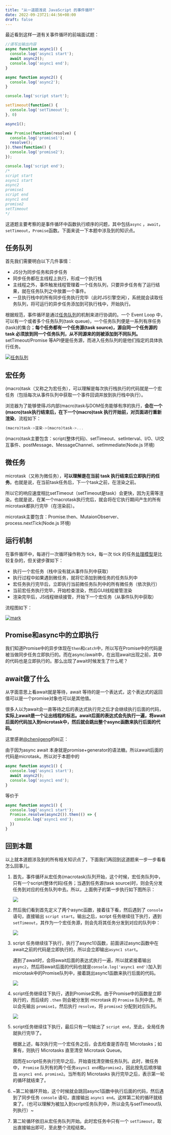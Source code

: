 ```yaml
---
title: "从一道题浅说 JavaScript 的事件循环"
date: 2022-09-23T21:44:56+08:00
draft: false
---
```



最近看到这样一道有关事件循环的前端面试题：

```js
//请写出输出内容
async function async1() {
  console.log('async1 start');
  await async2();
  console.log('async1 end');
}

async function async2() {
  console.log('async2');
}

console.log('script start');

setTimeout(function() {
  console.log('setTimeout');
}, 0)

async1();

new Promise(function(resolve) {
  console.log('promise1');
  resolve();
}).then(function() {
  console.log('promise2');
});

console.log('script end');
/*
script start
async1 start
async2
promise1
script end
async1 end
promise2
setTimeout
*/
```

这道题主要考察的是事件循环中函数执行顺序的问题，其中包括`async` ，`await`，`setTimeout`，`Promise`函数。下面来说一下本题中涉及到的知识点。

## 任务队列

首先我们需要明白以下几件事情：

-   JS分为同步任务和异步任务
-   同步任务都在主线程上执行，形成一个执行栈
-   主线程之外，事件触发线程管理着一个任务队列，只要异步任务有了运行结果，就在任务队列之中放置一个事件。
-   一旦执行栈中的所有同步任务执行完毕（此时JS引擎空闲），系统就会读取任务队列，将可运行的异步任务添加到可执行栈中，开始执行。

根据规范，事件循环是通过[任务队列](https://www.w3.org/TR/html5/webappapis.html#task-queues)的机制来进行协调的。一个 Event Loop 中，可以有一个或者多个任务队列(task queue)，一个任务队列便是一系列有序任务(task)的集合；**每个任务都有一个任务源(task source)，源自同一个任务源的 task 必须放到同一个任务队列，从不同源来的则被添加到不同队列。** setTimeout/Promise 等API便是任务源，而进入任务队列的是他们指定的具体执行任务。

[![任务队列](https://s2.loli.net/2022/09/23/coX8jUCnmhwKlN7.png)](https://camo.githubusercontent.com/569f3f8af4ef408bf1c8e86ef1a0c593a6b2a678e1ab36fb1d641d1f292dce08/68747470733a2f2f692e6c6f6c692e6e65742f323031392f30322f30382f356335643764383530353663372e706e67)

## 宏任务

(macro)task（又称之为宏任务），可以理解是每次执行栈执行的代码就是一个宏任务（包括每次从事件队列中获取一个事件回调并放到执行栈中执行）。

浏览器为了能够使得JS内部(macro)task与DOM任务能够有序的执行，**会在一个(macro)task执行结束后，在下一个(macro)task 执行开始前，对页面进行重新渲染**，流程如下：

```js
(macro)task->渲染->(macro)task->...
```

(macro)task主要包含：script(整体代码)、setTimeout、setInterval、I/O、UI交互事件、postMessage、MessageChannel、setImmediate(Node.js 环境)

## 微任务

microtask（又称为微任务），**可以理解是在当前 task 执行结束后立即执行的任务**。也就是说，在当前task任务后，下一个task之前，在渲染之前。

所以它的响应速度相比setTimeout（setTimeout是task）会更快，因为无需等渲染。也就是说，在某一个macrotask执行完后，就会将在它执行期间产生的所有microtask都执行完毕（在渲染前）。

microtask主要包含：Promise.then、MutaionObserver、process.nextTick(Node.js 环境)

## 运行机制

在事件循环中，每进行一次循环操作称为 tick，每一次 tick 的任务[处理模型](https://www.w3.org/TR/html5/webappapis.html#event-loops-processing-model)是比较复杂的，但关键步骤如下：

-   执行一个宏任务（栈中没有就从事件队列中获取）
-   执行过程中如果遇到微任务，就将它添加到微任务的任务队列中
-   宏任务执行完毕后，立即执行当前微任务队列中的所有微任务（依次执行）
-   当前宏任务执行完毕，开始检查渲染，然后GUI线程接管渲染
-   渲染完毕后，JS线程继续接管，开始下一个宏任务（从事件队列中获取）

流程图如下：

[![mark](https://s2.loli.net/2022/09/23/tDXwI3E1ol4UGsA.png)](https://camo.githubusercontent.com/6960fe108d5b5064db1751528fc65ed70f08be3f40c25024ceef66370f4ef1b3/68747470733a2f2f692e6c6f6c692e6e65742f323031392f30322f30382f356335643661353238626461662e6a7067)

## Promise和async中的立即执行

我们知道Promise中的异步体现在`then`和`catch`中，所以写在Promise中的代码是被当做同步任务立即执行的。而在async/await中，在出现await出现之前，其中的代码也是立即执行的。那么出现了await时候发生了什么呢？

## await做了什么

从字面意思上看await就是等待，await 等待的是一个表达式，这个表达式的返回值可以是一个promise对象也可以是其他值。

很多人以为await会一直等待之后的表达式执行完之后才会继续执行后面的代码，**实际上await是一个让出线程的标志。await后面的表达式会先执行一遍，将await后面的代码加入到microtask中，然后就会跳出整个async函数来执行后面的代码。**

这里感谢[@chenjigeng](https://github.com/chenjigeng)的纠正：

由于因为async await 本身就是promise+generator的语法糖。所以await后面的代码是microtask。所以对于本题中的

```js
async function async1() {
  console.log('async1 start');
  await async2();
  console.log('async1 end');
}
```

等价于

```js
async function async1() {
  console.log('async1 start');
  Promise.resolve(async2()).then(() => {
    console.log('async1 end');
  })
}
```

## 回到本题

以上就本道题涉及到的所有相关知识点了，下面我们再回到这道题来一步一步看看怎么回事儿。

1.  首先，事件循环从宏任务(macrotask)队列开始，这个时候，宏任务队列中，只有一个script(整体代码)任务；当遇到任务源(task source)时，则会先分发任务到对应的任务队列中去。所以，上面例子的第一步执行如下图所示：
    
    [![](https://s2.loli.net/2022/09/23/Xp4E7QTCcwoBl6h.png)](https://camo.githubusercontent.com/5f236daf1f85b04ffae36a526b7a50aaa4331d58b43b99cdf7c8703c94ead6e4/68747470733a2f2f692e6c6f6c692e6e65742f323031392f30322f30382f356335643639623432316166332e706e67)
    
2.  然后我们看到首先定义了两个async函数，接着往下看，然后遇到了 `console` 语句，直接输出 `script start`。输出之后，script 任务继续往下执行，遇到 `setTimeout`，其作为一个宏任务源，则会先将其任务分发到对应的队列中：
    
    [![](https://s2.loli.net/2022/09/23/DMwECydusH3F5UO.png)](https://camo.githubusercontent.com/2022ffd886068fcd25518f4c7528c2baec00afd0d895f985a5f599d9d03821dd/68747470733a2f2f692e6c6f6c692e6e65742f323031392f30322f30382f356335643639623432353530612e706e67)
    
3.  script 任务继续往下执行，执行了async1()函数，前面讲过async函数中在await之前的代码是立即执行的，所以会立即输出`async1 start`。
    
    遇到了await时，会将await后面的表达式执行一遍，所以就紧接着输出`async2`，然后将await后面的代码也就是`console.log('async1 end')`加入到microtask中的Promise队列中，接着跳出async1函数来执行后面的代码。
    
    [![](https://s2.loli.net/2022/09/23/HAOQJjKL3SnGhRu.png)](https://camo.githubusercontent.com/88b70d88483e46afee14e2b69072fb1759cddef336ea79a7329e895512283657/68747470733a2f2f692e6c6f6c692e6e65742f323031392f30322f31382f356336616435383333376165642e706e67)
    
4.  script任务继续往下执行，遇到Promise实例。由于Promise中的函数是立即执行的，而后续的 `.then` 则会被分发到 microtask 的 `Promise` 队列中去。所以会先输出 `promise1`，然后执行 `resolve`，将 `promise2` 分配到对应队列。
    
    [![](https://s2.loli.net/2022/09/23/WmarMd6byUkuqn9.png)](https://camo.githubusercontent.com/0916cb5a9c1704fe199de69944ae7929ebe59b9ef3b3cd49961de26accd98fa9/68747470733a2f2f692e6c6f6c692e6e65742f323031392f30322f31382f356336616435383334376135652e706e67)
    
5.  script任务继续往下执行，最后只有一句输出了 `script end`，至此，全局任务就执行完毕了。
    
    根据上述，每次执行完一个宏任务之后，会去检查是否存在 Microtasks；如果有，则执行 Microtasks 直至清空 Microtask Queue。
    
    因而在script任务执行完毕之后，开始查找清空微任务队列。此时，微任务中， `Promise` 队列有的两个任务`async1 end`和`promise2`，因此按先后顺序输出 `async1 end，promise2`。当所有的 Microtasks 执行完毕之后，表示第一轮的循环就结束了。
    
6.  ~第二轮循环开始，这个时候就会跳回async1函数中执行后面的代码，然后遇到了同步任务 `console` 语句，直接输出 `async1 end`。这样第二轮的循环就结束了。（也可以理解为被加入到script任务队列中，所以会先与setTimeout队列执行）~
    
7.  第二轮循环依旧从宏任务队列开始。此时宏任务中只有一个 `setTimeout`，取出直接输出即可，至此整个流程结束。